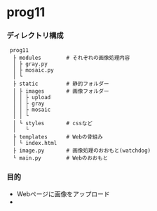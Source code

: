 # prog11

### ディレクトリ構成
```
 prog11
  ├ modules        # それぞれの画像処理内容
  │ ├ gray.py
  │ ├ mosaic.py
  │ └ 
  ├ static         # 静的フォルダー
  │ ├ images       # 画像フォルダー
  │ │ ├ upload
  │ │ ├ gray
  │ │ ├ mosaic
  │ │ └ 
  │ └ styles       # cssなど
  │   └ 
  ├ templates      # Webの骨組み
  │ └ index.html
  ├ image.py       # 画像処理のおおもと(watchdog)
  └ main.py        # Webのおおもと
 ```
 
 ### 目的
 - Webページに画像をアップロード
 - 
